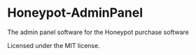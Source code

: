 # Honeypot-AdminPanel

The admin panel software for the Honeypot purchase software

Licensed under the MIT license.


